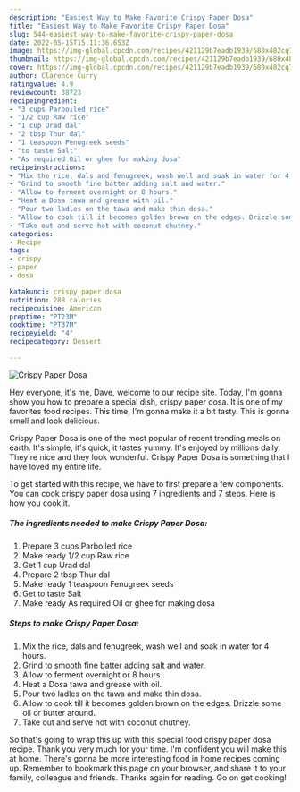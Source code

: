 ```yaml
---
description: "Easiest Way to Make Favorite Crispy Paper Dosa"
title: "Easiest Way to Make Favorite Crispy Paper Dosa"
slug: 544-easiest-way-to-make-favorite-crispy-paper-dosa
date: 2022-05-15T15:11:36.653Z
image: https://img-global.cpcdn.com/recipes/421129b7eadb1939/680x482cq70/crispy-paper-dosa-recipe-main-photo.jpg
thumbnail: https://img-global.cpcdn.com/recipes/421129b7eadb1939/680x482cq70/crispy-paper-dosa-recipe-main-photo.jpg
cover: https://img-global.cpcdn.com/recipes/421129b7eadb1939/680x482cq70/crispy-paper-dosa-recipe-main-photo.jpg
author: Clarence Curry
ratingvalue: 4.9
reviewcount: 38723
recipeingredient:
- "3 cups Parboiled rice"
- "1/2 cup Raw rice"
- "1 cup Urad dal"
- "2 tbsp Thur dal"
- "1 teaspoon Fenugreek seeds"
- "to taste Salt"
- "As required Oil or ghee for making dosa"
recipeinstructions:
- "Mix the rice, dals and fenugreek, wash well and soak in water for 4 hours."
- "Grind to smooth fine batter adding salt and water."
- "Allow to ferment overnight or 8 hours."
- "Heat a Dosa tawa and grease with oil."
- "Pour two ladles on the tawa and make thin dosa."
- "Allow to cook till it becomes golden brown on the edges. Drizzle some oil or butter around."
- "Take out and serve hot with coconut chutney."
categories:
- Recipe
tags:
- crispy
- paper
- dosa

katakunci: crispy paper dosa 
nutrition: 288 calories
recipecuisine: American
preptime: "PT23M"
cooktime: "PT37M"
recipeyield: "4"
recipecategory: Dessert

---
```



![Crispy Paper Dosa](https://img-global.cpcdn.com/recipes/421129b7eadb1939/680x482cq70/crispy-paper-dosa-recipe-main-photo.jpg)

Hey everyone, it's me, Dave, welcome to our recipe site. Today, I'm gonna show you how to prepare a special dish, crispy paper dosa. It is one of my favorites food recipes. This time, I'm gonna make it a bit tasty. This is gonna smell and look delicious.



Crispy Paper Dosa is one of the most popular of recent trending meals on earth. It's simple, it's quick, it tastes yummy. It's enjoyed by millions daily. They're nice and they look wonderful. Crispy Paper Dosa is something that I have loved my entire life.


To get started with this recipe, we have to first prepare a few components. You can cook crispy paper dosa using 7 ingredients and 7 steps. Here is how you cook it.

<!--inarticleads1-->

##### The ingredients needed to make Crispy Paper Dosa:

1. Prepare 3 cups Parboiled rice
1. Make ready 1/2 cup Raw rice
1. Get 1 cup Urad dal
1. Prepare 2 tbsp Thur dal
1. Make ready 1 teaspoon Fenugreek seeds
1. Get to taste Salt
1. Make ready As required Oil or ghee for making dosa




<!--inarticleads2-->

##### Steps to make Crispy Paper Dosa:

1. Mix the rice, dals and fenugreek, wash well and soak in water for 4 hours.
1. Grind to smooth fine batter adding salt and water.
1. Allow to ferment overnight or 8 hours.
1. Heat a Dosa tawa and grease with oil.
1. Pour two ladles on the tawa and make thin dosa.
1. Allow to cook till it becomes golden brown on the edges. Drizzle some oil or butter around.
1. Take out and serve hot with coconut chutney.




So that's going to wrap this up with this special food crispy paper dosa recipe. Thank you very much for your time. I'm confident you will make this at home. There's gonna be more interesting food in home recipes coming up. Remember to bookmark this page on your browser, and share it to your family, colleague and friends. Thanks again for reading. Go on get cooking!
